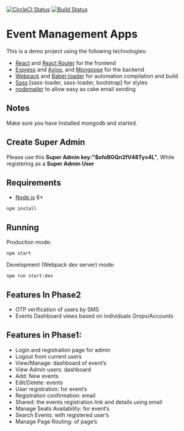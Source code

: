 [![CircleCI Status](https://circleci.com/gh/mdabid2/react-express-evm-tools.svg?style=shield)](https://circleci.com/gh/mdabid2/react-express-evm-tools)
[![Build Status](https://david-dm.org/mdabid2/react-express-evm-tools.svg)](https://david-dm.org/mdabid2/react-express-evm-tools)

# Event Management Apps
This is a demo project using the following technologies:
- [React](https://facebook.github.io/react/) and [React Router](https://reacttraining.com/react-router/) for the frontend
- [Express](http://expressjs.com/) and [Axios](https://www.npmjs.com/package/axios), and [Mongoose](http://mongoosejs.com/) for the backend
- [Webpack](https://webpack.js.org/) and [Babel-loader](https://github.com/babel/babel-loader) for automation  compilation and build
- [Sass](http://sass-lang.com/) [sass-loader, sass-loader, bootstrap] for styles
- [nodemailer](https://nodemailer.com/about/) to allow easy as cake email sending 

## Notes
Make sure you have Installed mongodb and started.

## Create Super Admin 
Please use this **Super Admin key:"$ofoBGQn2fV48Tyx4L”**, While registering as a **Super Admin User**


## Requirements

- [Node.js](https://nodejs.org/en/) 6+
  

```shell
npm install
```


## Running
Production mode:

```shell
npm start
```

Development (Webpack dev server) mode:

```shell
npm run start:dev
```

## Features In Phase2
- OTP verification of users by SMS
- Events Dashboard views based on individuals Grops/Accounts 


## Features in Phase1:
- Login and registration page for admin
- Logout from current users
- View/Manage: dashboard of event’s
- View Admin users: dashboard
- Add: New events
- Edit/Delete: events
- User registration: for event’s
- Registration confirmation:  email
- Shared: the events registration link and details using email
- Manage Seats Availability: for event’s
- Search Events: with registered user’s
- Manage Page Routing: of page’s
